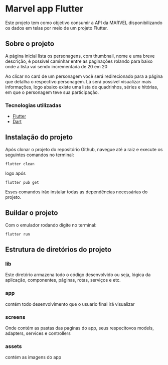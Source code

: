 # Marvel app Flutter

Este projeto tem como objetivo consumir a API da MARVEL disponibilizando os dados em telas por meio de um projeto Flutter.

## Sobre o projeto

A página inicial lista os personagens, com thumbnail, nome e uma breve descrição, é possível caminhar entre as paginações rolando para baixo onde a lista vai sendo incrementada de 20 em 20

Ao clicar no card de um personagem você será redirecionado para a página que detalha o respectivo personagem. Lá será possível visualizar mais informações, logo abaixo existe uma lista de quadrinhos, séries e hitórias, em que o personagem teve sua participação.

### Tecnologias utilizadas

- [Flutter](https://flutter.dev/)
- [Dart](https://dart.dev/)

## Instalação do projeto

Após clonar o projeto do repositório Github, navegue até a raiz e execute os seguintes comandos no terminal:

```
flutter clean
```

logo após

```
flutter pub get
```

Esses comandos irão instalar todas as dependências necessárias do projeto.

## Buildar o projeto

Com o emulador rodando digite no terminal:

```
flutter run
```

## Estrutura de diretórios do projeto

### lib

Este diretório armazena todo o código desenvolvido ou seja, lógica da aplicação, componentes, páginas, rotas, serviços e etc.

### app

contém todo desenvolvimento que o usuario final irá visualizar

### screens

Onde contém as pastas das paginas do app, seus respecitovos models, adapters, services e controllers

### assets

contém as imagens do app
